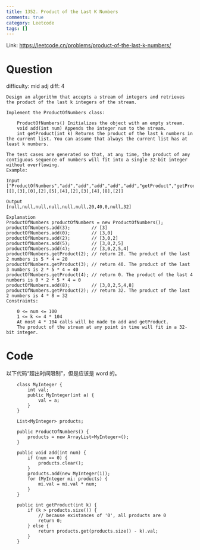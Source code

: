 ```yaml
---
title: 1352. Product of the Last K Numbers
comments: true
category: Leetcode
tags: []
---
```


Link: https://leetcode.cn/problems/product-of-the-last-k-numbers/

# Question

difficulty: mid
adj diff: 4

    Design an algorithm that accepts a stream of integers and retrieves the product of the last k integers of the stream.

    Implement the ProductOfNumbers class:

    	ProductOfNumbers() Initializes the object with an empty stream.
    	void add(int num) Appends the integer num to the stream.
    	int getProduct(int k) Returns the product of the last k numbers in the current list. You can assume that always the current list has at least k numbers.

    The test cases are generated so that, at any time, the product of any contiguous sequence of numbers will fit into a single 32-bit integer without overflowing.
    Example:

    Input
    ["ProductOfNumbers","add","add","add","add","add","getProduct","getProduct","getProduct","add","getProduct"]
    [[],[3],[0],[2],[5],[4],[2],[3],[4],[8],[2]]

    Output
    [null,null,null,null,null,null,20,40,0,null,32]

    Explanation
    ProductOfNumbers productOfNumbers = new ProductOfNumbers();
    productOfNumbers.add(3);        // [3]
    productOfNumbers.add(0);        // [3,0]
    productOfNumbers.add(2);        // [3,0,2]
    productOfNumbers.add(5);        // [3,0,2,5]
    productOfNumbers.add(4);        // [3,0,2,5,4]
    productOfNumbers.getProduct(2); // return 20. The product of the last 2 numbers is 5 * 4 = 20
    productOfNumbers.getProduct(3); // return 40. The product of the last 3 numbers is 2 * 5 * 4 = 40
    productOfNumbers.getProduct(4); // return 0. The product of the last 4 numbers is 0 * 2 * 5 * 4 = 0
    productOfNumbers.add(8);        // [3,0,2,5,4,8]
    productOfNumbers.getProduct(2); // return 32. The product of the last 2 numbers is 4 * 8 = 32
    Constraints:

    	0 <= num <= 100
    	1 <= k <= 4 * 104
    	At most 4 * 104 calls will be made to add and getProduct.
    	The product of the stream at any point in time will fit in a 32-bit integer.

# Code

以下代码“超出时间限制”，但是应该是 word 的。

```
    class MyInteger {
        int val;
        public MyInteger(int a) {
            val = a;
        }
    }

    List<MyInteger> products;

    public ProductOfNumbers() {
        products = new ArrayList<MyInteger>();
    }

    public void add(int num) {
        if (num == 0) {
            products.clear();
        }
        products.add(new MyInteger(1));
        for (MyInteger mi: products) {
            mi.val = mi.val * num;
        }
    }

    public int getProduct(int k) {
        if (k > products.size()) {
            // because existances of '0', all products are 0
            return 0;
        } else {
            return products.get(products.size() - k).val;
        }
    }
```
